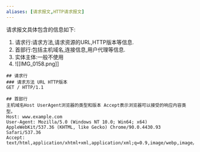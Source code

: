 ```yaml
---
aliases: [请求报文,HTTP请求报文]
---
```

请求报文具体包含的信息如下:
1. 请求行:请求方法,请求资源的URL,HTTP版本等信息.
2. 首部行:包括主机域名,连接信息,用户代理等信息.
3. 实体主体:一般不使用
4. ![[IMG_0158.png]]

```
## 请求行
### 请求方法 URL HTTP版本
GET / HTTP/1.1

## 首部行
主机域名Host UserAgent浏览器的类型和版本 Accept表示浏览器可以接受的响应内容类型。
Host: www.example.com
User-Agent: Mozilla/5.0 (Windows NT 10.0; Win64; x64) AppleWebKit/537.36 (KHTML, like Gecko) Chrome/90.0.4430.93 Safari/537.36
Accept: text/html,application/xhtml+xml,application/xml;q=0.9,image/webp,image/apng,*/*;q=0.8
```
